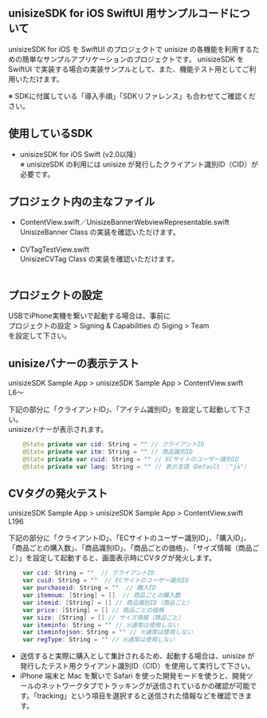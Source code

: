 ## unisizeSDK for iOS SwiftUI 用サンプルコードについて
unisizeSDK for iOS を SwiftUI のプロジェクトで unisize の各機能を利用するための簡単なサンプルアプリケーションのプロジェクトです。
unisizeSDK を SwiftUI で実装する場合の実装サンプルとして、また、機能テスト用としてご利用いただけます。  
  
※ SDKに付属している「導入手順」「SDKリファレンス」も合わせてご確認ください。  

## 使用しているSDK
* unisizeSDK for iOS Swift (v2.0以降）  
  ※ unisizeSDK の利用には unisize が発行したクライアント識別ID（CID）が必要です。  
  
## プロジェクト内の主なファイル
* ContentView.swift／UnisizeBannerWebviewRepresentable.swift  
  UnisizeBanner Class の実装を確認いただけます。<br><br>
* CVTagTestView.swift  
  UnisizeCVTag Class の実装を確認いただけます。<br><br>   

## プロジェクトの設定
USBでiPhone実機を繋いで起動する場合は、事前に  
プロジェクトの設定 > Signing & Capabilities の Siging > Team  
を設定して下さい。  
  
## unisizeバナーの表示テスト
unisizeSDK Sample App > unisizeSDK Sample App > ContentView.swift  
L6〜  
  
下記の部分に「クライアントID」、「アイテム識別ID」を設定して起動して下さい。  
unisizeバナーが表示されます。  
  
```swift
    @State private var cid: String = "" // クライアントID
    @State private var itm: String = "" // 商品識別ID
    @State private var cuid: String = "" // ECサイトのユーザー識別ID
    @State private var lang: String = "" // 表示言語（Default ："ja"）
```
  
## CVタグの発火テスト
unisizeSDK Sample App > unisizeSDK Sample App > ContentView.swift  
L196

下記の部分に「クライアントID」、「ECサイトのユーザー識別ID」、「購入ID」、「商品ごとの購入数」、「商品識別ID」、「商品ごとの価格」、「サイズ情報（商品ごと）」を設定して起動すると、画面表示時にCVタグが発火します。   
  
```swift
    var cid: String = ""  // クライアントID
    var cuid: String = ""  // ECサイトのユーザー識別ID
    var purchaseid: String = ""  // 購入ID
    var itemnum: [String] = []  // 商品ごとの購入数
    var itemid: [String] = [] // 商品識別ID（商品ごと）
    var price: [String] = [] // 商品ごとの価格
    var size: [String] = [] // サイズ情報（商品ごと）
    var iteminfo: String = "" // ※通常は使用しない
    var iteminfojson: String = "" // ※通常は使用しない
    var regType: String = "" // ※通常は使用しない
```
  
- 送信すると実際に購入として集計されるため、起動する場合は、unisize が発行したテスト用クライアント識別ID（CID）を使用して実行して下さい。  
- iPhone 端末と Mac を繋いで Safari を使った開発モードを使うと、開発ツールのネットワークタブでトラッキングが送信されているかの確認が可能です。「tracking」という項目を選択すると送信された情報などを確認できます。 
